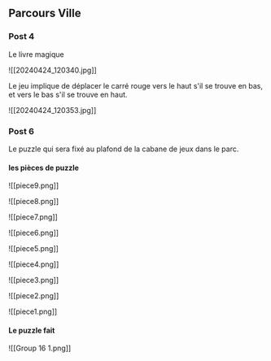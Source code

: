 
## Parcours Ville

### Post 4 


Le livre magique 

![[20240424_120340.jpg]]


Le jeu implique de déplacer le carré rouge vers le haut s'il se trouve en bas, et vers le bas s'il se trouve en haut.

![[20240424_120353.jpg]]

### Post 6 

Le puzzle qui sera fixé au plafond de la cabane de jeux dans le parc.

#### les pièces de puzzle 


![[piece9.png]]

![[piece8.png]]

![[piece7.png]]

![[piece6.png]]

![[piece5.png]]

![[piece4.png]]

![[piece3.png]]

![[piece2.png]]

![[piece1.png]]

#### Le puzzle fait 


![[Group 16 1.png]]
